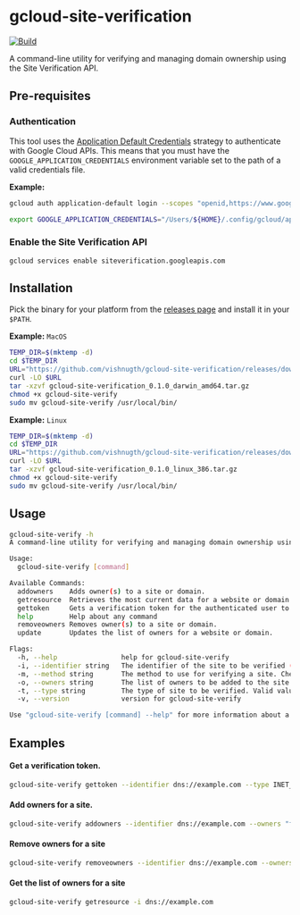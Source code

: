 # gcloud-site-verification

[![Build](https://github.com/vishnugth/gcloud-site-verification/actions/workflows/release.yml/badge.svg)](https://github.com/vishnugth/gcloud-site-verification/actions/workflows/release.yml)

A command-line utility for verifying and managing domain ownership using the Site Verification API.

## Pre-requisites

### Authentication

This tool uses the [Application Default Credentials](https://cloud.google.com/docs/authentication/production) strategy to authenticate with Google Cloud APIs. This means that you must have the `GOOGLE_APPLICATION_CREDENTIALS` environment variable set to the path of a valid credentials file.

**Example:**

```bash
gcloud auth application-default login --scopes "openid,https://www.googleapis.com/auth/userinfo.email,https://www.googleapis.com/auth/cloud-platform,https://www.googleapis.com/auth/sqlservice.login,https://www.googleapis.com/auth/siteverification,https://www.googleapis.com/auth/accounts.reauth"

export GOOGLE_APPLICATION_CREDENTIALS="/Users/${HOME}/.config/gcloud/application_default_credentials.json"
```

### Enable the Site Verification API

```
gcloud services enable siteverification.googleapis.com
```

## Installation

Pick the binary for your platform from the [releases page](https://github.com/vishnugth/gcloud-site-verification/releases/latest) and install it in your `$PATH`.

**Example:** `MacOS`

```bash
TEMP_DIR=$(mktemp -d)
cd $TEMP_DIR
URL="https://github.com/vishnugth/gcloud-site-verification/releases/download/v0.1.0/gcloud-site-verification_0.1.0_darwin_amd64.tar.gz"
curl -LO $URL
tar -xzvf gcloud-site-verification_0.1.0_darwin_amd64.tar.gz
chmod +x gcloud-site-verify
sudo mv gcloud-site-verify /usr/local/bin/
```

**Example:** `Linux`

```bash
TEMP_DIR=$(mktemp -d)
cd $TEMP_DIR
URL="https://github.com/vishnugth/gcloud-site-verification/releases/download/v0.1.0/gcloud-site-verification_0.1.0_linux_386.tar.gz"
curl -LO $URL
tar -xzvf gcloud-site-verification_0.1.0_linux_386.tar.gz
chmod +x gcloud-site-verify
sudo mv gcloud-site-verify /usr/local/bin/
```

## Usage

```bash
gcloud-site-verify -h
A command-line utility for verifying and managing domain ownership using the Site Verification API.

Usage:
  gcloud-site-verify [command]

Available Commands:
  addowners    Adds owner(s) to a site or domain.
  getresource  Retrieves the most current data for a website or domain.
  gettoken     Gets a verification token for the authenticated user to place on a website or domain.
  help         Help about any command
  removeowners Removes owner(s) to a site or domain.
  update       Updates the list of owners for a website or domain.

Flags:
  -h, --help                help for gcloud-site-verify
  -i, --identifier string   The identifier of the site to be verified (e.g. http://www.example.com/, https://www.example.com/, dns://example.com).
  -m, --method string       The method to use for verifying a site. Check here for a list of valid methods: https://developers.google.com/site-verification/v1/getting_started#tokens (default "DNS_TXT")
  -o, --owners string       The list of owners to be added to the site. Separate multiple owners with a comma (e.g. foo@example.com,bar@example.com)
  -t, --type string         The type of site to be verified. Valid values are ANDROID_APP, INET_DOMAIN or SITE. (default "INET_DOMAIN")
  -v, --version             version for gcloud-site-verify

Use "gcloud-site-verify [command] --help" for more information about a command.
```

## Examples

#### Get a verification token.

```bash
gcloud-site-verify gettoken --identifier dns://example.com --type INET_DOMAIN --method DNS_TXT
```

#### Add owners for a site.

```bash
gcloud-site-verify addowners --identifier dns://example.com --owners "foo@example.com,bar@example.com"
```

#### Remove owners for a site

```bash
gcloud-site-verify removeowners --identifier dns://example.com --owners "foo@example.com"
```

#### Get the list of owners for a site

```bash
gcloud-site-verify getresource -i dns://example.com
```